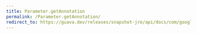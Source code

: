 ```yaml
---
title: Parameter.getAnnotation
permalink: /Parameter.getAnnotation/
redirect_to: https://guava.dev/releases/snapshot-jre/api/docs/com/google/common/reflect/Parameter.html#getAnnotation-java.lang.Class-
---
```

